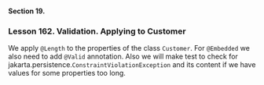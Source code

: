 #### Section 19.
### Lesson 162. Validation. Applying to Customer

We apply <code>@Length</code> to the properties of the class <code>Customer</code>.
For <code>@Embedded</code> we also need to add <code>@Valid</code> annotation.
Also we will make test to check for jakarta.persistence.<code>ConstraintViolationException</code>
and its content if we have values for some properties too long.